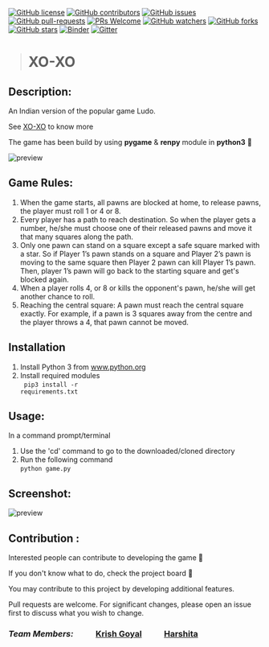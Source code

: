 [![GitHub license](https://img.shields.io/github/license/Krishnaa-tech/XO-XO_Ludo)](https://github.com/Krishnaa-tech/Travel-Tech-Azure/blob/main/LICENSE)
[![GitHub contributors](https://img.shields.io/github/contributors/Krishnaa-tech/Travel-Tech-Azure.svg)](https://GitHub.com/Krishnaa-tech/Travel-Tech-Azure/graphs/contributors/)
[![GitHub issues](https://img.shields.io/github/issues/Krishnaa-tech/Travel-Tech-Azure.svg)](https://GitHub.com/Krishnaa-tech/Travel-Tech-Azure/issues/)
[![GitHub pull-requests](https://img.shields.io/github/issues-pr/Krishnaa-tech/Travel-Tech-Azure.svg)](https://GitHub.com/Krishnaa-tech/Travel-Tech-Azure/pulls/)
[![PRs Welcome](https://img.shields.io/badge/PRs-welcome-brightgreen.svg?style=flat-square)](http://makeapullrequest.com)
[![GitHub watchers](https://img.shields.io/github/watchers/Krishnaa-tech/Travel-Tech-Azure.svg?style=social&label=Watch)](https://GitHub.com/Krishnaa-tech/Travel-Tech-Azure/watchers/)
[![GitHub forks](https://img.shields.io/github/forks/Krishnaa-tech/Travel-Tech-Azure.svg?style=social&label=Fork)](https://GitHub.com/Krishnaa-tech/Travel-Tech-Azure/network/)
[![GitHub stars](https://img.shields.io/github/stars/Krishnaa-tech/Travel-Tech-Azure.svg?style=social&label=Star)](https://GitHub.com/Krishnaa-tech/Travel-Tech-Azure/stargazers/)
[![Binder](https://mybinder.org/badge_logo.svg)](https://mybinder.org/v2/gh/Krishnaa-tech/Travel-Tech-Azure/HEAD)
[![Gitter](https://badges.gitter.im/Krishnaa-tech/Travel-Tech-Azure.svg)](https://gitter.im/Krishnaa-tech/Travel-Tech-Azure?utm_source=badge&utm_medium=badge&utm_campaign=pr-badge)

># XO-XO

## Description: 
An Indian version of the popular game Ludo. 

See [XO-XO](https://wiki2.org/en/Ashta_Chamma_(board_game)) to know more

The game has been build by using **pygame** & **renpy** module in **python3** 🐍 

![preview](/assets/screenshot/preview.gif*)

## Game Rules:

1. When the game starts, all pawns are blocked at home, to release pawns, the player must roll 1 or 4 or 8.
1. Every player has a path to reach destination. So when the player gets a number, he/she must choose one of their released pawns and move it that many squares along the path.
1. Only one pawn can stand on a square except a safe square marked with a star. So if Player 1’s pawn stands on a square and Player 2’s pawn is moving to the same square then Player 2 pawn can kill Player 1’s pawn. Then, player 1’s pawn will go back to the starting square and get's blocked again.
1. When a player rolls 4, or 8 or kills the opponent's pawn, he/she will get another chance to roll.
1. Reaching the central square: A pawn must reach the central square exactly. For example, if a pawn is 3 squares away from the centre and the player throws a 4, that pawn cannot be moved.

## Installation
1. Install Python 3 from www.python.org
1. Install required modules <br>
<code> pip3 install -r requirements.txt </code>
   
## Usage:
In a command prompt/terminal

1. Use the 'cd' command to go to the downloaded/cloned directory
1. Run the following command <br>
<code>python game.py </code>
  
## Screenshot:
![preview](/assets/screenshot/preview.png*)

## Contribution :
Interested people can contribute to developing the game 🙌

If you don't know what to do, check the project board 🎯



You may contribute to this project by developing additional features.

Pull requests are welcome. For significant changes, please open an issue first to discuss what you wish to change.
		 
###  _**Team Members:**_ <be> &emsp; &emsp; [Krish Goyal](https://github.com/Krishnaa-tech)  &emsp; &emsp; [Harshita](https://github.com/harshi1gfiesg)
